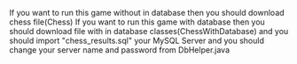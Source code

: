 If you want to run this game without in database then you should download chess file(Chess)
If you want to run this game with database then you should download file with in database classes(ChessWithDatabase) and you should import "chess_results.sql" your MySQL Server and you should change your server name and password from DbHelper.java
